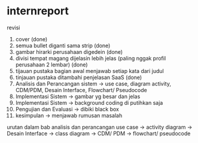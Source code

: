 # internreport

revisi 
1. cover (done) </br>
2. semua bullet diganti sama strip (done) </br>
3. gambar hirarki perusahaan digedein (done) </br>
4. divisi tempat magang dijelasin lebih jelas (paling nggak profil perusahaan 2 lembar) (done) </br>
5. tijauan pustaka bagian awal menjawab setiap kata dari judul </br>
6. tinjauan pustaka ditambahi penjelasan SaaS (done) </br>
7. Analisis dan Perancangan sistem -> use case, diagram activity, CDM/PDM, Desain Interface, Flowchart/ Pseudocode </br>
8. Implementasi Sistem -> gambar yg besar dan jelas </br>
9. Implementasi Sistem -> background coding di putihkan saja </br>
10. Pengujian dan Evaluasi -> dibiki  black box </br>
11. kesimpulan -> menjawab rumusan masalah </br>


urutan dalam bab analisis dan perancangan
use case -> activity diagram -> Desain Interface -> class diagram -> CDM/ PDM -> flowchart/ pseudocode